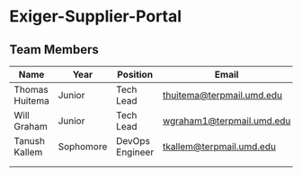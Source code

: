 # Exiger-Supplier-Portal

## Team Members
| Name | Year | Position | Email | LinkedIn |
|------|------|----------|-------|----------|
| Thomas Huitema | Junior | Tech Lead | thuitema@terpmail.umd.edu | [Profile](https://www.linkedin.com/in/thomas-huitema/) |
| Will Graham | Junior | Tech Lead | wgraham1@terpmail.umd.edu | [Profile](https://www.linkedin.com/in/will-graham-4623022a8/) |
| Tanush Kallem | Sophomore | DevOps Engineer | tkallem@terpmail.umd.edu | [Profile](https://www.linkedin.com/in/tanush-kallem-74882b272) |
|      |      |          |       |          |
|      |      |          |       |          |
